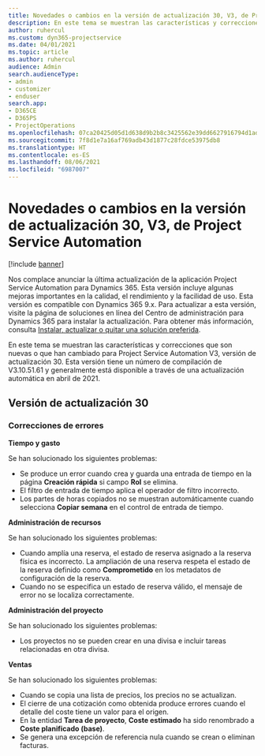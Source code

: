 ```yaml
---
title: Novedades o cambios en la versión de actualización 30, V3, de Project Service Automation
description: En este tema se muestran las características y correcciones que están disponibles en la versión de actualización 30, V3, de Project Service Automation.
author: ruhercul
ms.custom: dyn365-projectservice
ms.date: 04/01/2021
ms.topic: article
ms.author: ruhercul
audience: Admin
search.audienceType:
- admin
- customizer
- enduser
search.app:
- D365CE
- D365PS
- ProjectOperations
ms.openlocfilehash: 07ca20425d05d1d638d9b2b8c3425562e39dd6627916794d1ad8441f00658459
ms.sourcegitcommit: 7f8d1e7a16af769adb43d1877c28fdce53975db8
ms.translationtype: HT
ms.contentlocale: es-ES
ms.lasthandoff: 08/06/2021
ms.locfileid: "6987007"
---
```

# <a name="whats-new-or-changed-in-project-service-automation-update-release-30-v3"></a>Novedades o cambios en la versión de actualización 30, V3, de Project Service Automation

[!include [banner](../includes/psa-now-project-operations.md)]

Nos complace anunciar la última actualización de la aplicación Project Service Automation para Dynamics 365. Esta versión incluye algunas mejoras importantes en la calidad, el rendimiento y la facilidad de uso. Esta versión es compatible con Dynamics 365 9.x. Para actualizar a esta versión, visite la página de soluciones en línea del Centro de administración para Dynamics 365 para instalar la actualización. Para obtener más información, consulta [Instalar, actualizar o quitar una solución preferida](/power-platform/admin/install-remove-preferred-solution.md).

En este tema se muestran las características y correcciones que son nuevas o que han cambiado para Project Service Automation V3, versión de actualización 30. Esta versión tiene un número de compilación de V3.10.51.61 y generalmente está disponible a través de una actualización automática en abril de 2021.

## <a name="update-release-30"></a>Versión de actualización 30

### <a name="bug-fixes"></a>Correcciones de errores

**Tiempo y gasto**

Se han solucionado los siguientes problemas:

- Se produce un error cuando crea y guarda una entrada de tiempo en la página **Creación rápida** si campo **Rol** se elimina.
- El filtro de entrada de tiempo aplica el operador de filtro incorrecto.
- Los partes de horas copiados no se muestran automáticamente cuando selecciona **Copiar semana** en el control de entrada de tiempo.

**Administración de recursos**

Se han solucionado los siguientes problemas:

- Cuando amplía una reserva, el estado de reserva asignado a la reserva física es incorrecto. La ampliación de una reserva respeta el estado de la reserva definido como **Comprometido** en los metadatos de configuración de la reserva.
- Cuando no se especifica un estado de reserva válido, el mensaje de error no se localiza correctamente.

**Administración del proyecto**

Se han solucionado los siguientes problemas:

- Los proyectos no se pueden crear en una divisa e incluir tareas relacionadas en otra divisa.

**Ventas**

Se han solucionado los siguientes problemas:

- Cuando se copia una lista de precios, los precios no se actualizan.
- El cierre de una cotización como obtenida produce errores cuando el detalle del coste tiene un valor para el origen.
- En la entidad **Tarea de proyecto**, **Coste estimado** ha sido renombrado a **Coste planificado (base)**.
- Se genera una excepción de referencia nula cuando se crean o eliminan facturas.

